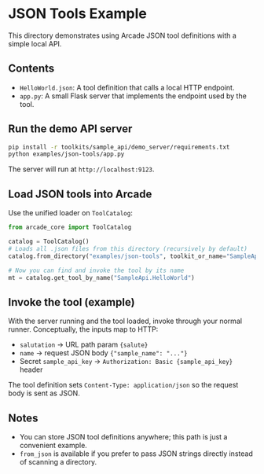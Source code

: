 # JSON Tools Example

This directory demonstrates using Arcade JSON tool definitions with a simple local API.

## Contents
- `HelloWorld.json`: A tool definition that calls a local HTTP endpoint.
- `app.py`: A small Flask server that implements the endpoint used by the tool.

## Run the demo API server
```bash
pip install -r toolkits/sample_api/demo_server/requirements.txt
python examples/json-tools/app.py
```
The server will run at `http://localhost:9123`.

## Load JSON tools into Arcade
Use the unified loader on `ToolCatalog`:
```python
from arcade_core import ToolCatalog

catalog = ToolCatalog()
# Loads all .json files from this directory (recursively by default)
catalog.from_directory("examples/json-tools", toolkit_or_name="SampleApi")

# Now you can find and invoke the tool by its name
mt = catalog.get_tool_by_name("SampleApi.HelloWorld")
```

## Invoke the tool (example)
With the server running and the tool loaded, invoke through your normal runner. Conceptually, the inputs map to HTTP:
- `salutation` -> URL path param `{salute}`
- `name` -> request JSON body `{"sample_name": "..."}`
- Secret `sample_api_key` -> `Authorization: Basic {sample_api_key}` header

The tool definition sets `Content-Type: application/json` so the request body is sent as JSON.

## Notes
- You can store JSON tool definitions anywhere; this path is just a convenient example.
- `from_json` is available if you prefer to pass JSON strings directly instead of scanning a directory.